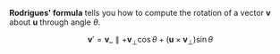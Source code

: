 **Rodrigues' formula** tells you how to compute the rotation of a vector $\mathbf{v}$ about $\mathbf{u}$ through angle $\theta$.

$$
\mathbf{v}' = \mathbf{v}\_\parallel + \mathbf{v}_\perp\cos\theta + (\mathbf{u} \times \mathbf{v}_\perp)\sin\theta
$$
